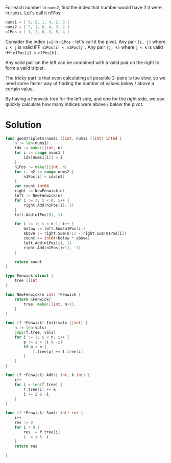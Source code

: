 For each number in `nums2`, find the index that number would have if it were in
`nums1`. Let's call it n1Pos:

```go
nums1 = [ 0, 5, 1, 4, 2, 3 ]
nums2 = [ 5, 1, 0, 4, 3, 2 ]
n1Pos = [ 1, 2, 0, 3, 5, 4 ]
```

Consider the index `j=1` in `n1Pos` - let's call it the pivot. 
Any pair `(i, j)` where `i < j` is valid IFF `n1Pos[i] < n1Pos[j]`.
Any pair `(j, k)` where `j < k` is valid IFF `n1Pos[j] < n1Pos[k]`.

Any valid pair on the left can be combined with a valid pair on the right to
form a valid triplet.

The tricky part is that even calculating all possible 2-pairs is too slow, so we
need some faster way of finding the number of values below / above a certain value.

By having a Fenwick tree for the left side, and one for the right side, we can
quickly calculate how many indices were above / below the pivot.

# Solution

```go
func goodTriplets(nums1 []int, nums2 []int) int64 {
	n := len(nums1)
	idx := make([]int, n)
	for i := range nums1 {
		idx[nums1[i]] = i
	}
	n1Pos := make([]int, n)
	for i, n2 := range nums2 {
		n1Pos[i] = idx[n2]
	}
	var count int64
	right := NewFenwick(n)
	left := NewFenwick(n)
	for i := 2; i < n; i++ {
		right.Add(n1Pos[i], 1)
	}
	left.Add(n1Pos[0], 1)

	for i := 1; i < n-1; i++ {
		below := left.Sum(n1Pos[i])
		above := right.Sum(n-1) - right.Sum(n1Pos[i])
		count += int64(below * above)
		left.Add(n1Pos[i], 1)
		right.Add(n1Pos[i+1], -1)
	}

	return count
}

type Fenwick struct {
	tree []int
}

func NewFenwick(n int) *Fenwick {
	return &Fenwick{
		tree: make([]int, n+1),
	}
}

func (f *Fenwick) Init(vals []int) {
	n := len(vals)
	copy(f.tree, vals)
	for i := 1; i < n; i++ {
		p := i + (i & -i)
		if p < n {
			f.tree[p] += f.tree[i]
		}
	}
}

func (f *Fenwick) Add(i int, k int) {
	i++
	for i < len(f.tree) {
		f.tree[i] += k
		i += i & -i
	}
}

func (f *Fenwick) Sum(i int) int {
	i++
	res := 0
	for i > 0 {
		res += f.tree[i]
		i -= i & -i
	}
	return res

}
```